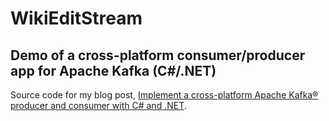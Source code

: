 # WikiEditStream

## Demo of a cross-platform consumer/producer app for Apache Kafka (C#/.NET)

Source code for my blog post,
[Implement a cross-platform Apache Kafka® producer and consumer with C# and .NET](https://www.confluent.io/blog/build-cross-platform-kafka-applications-using-c-and-dotnet-5/).
